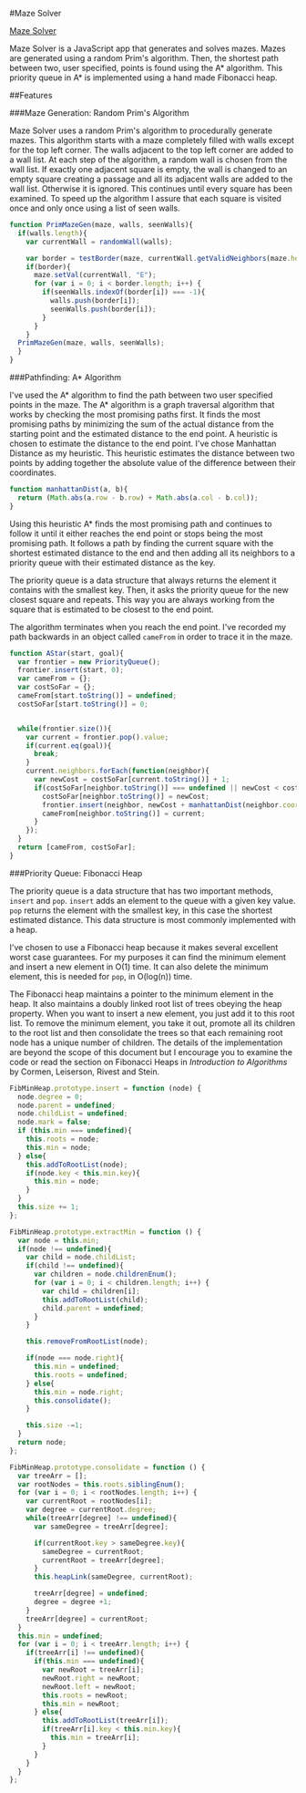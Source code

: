 #Maze Solver

[Maze Solver][live]

[live]: https://a-paulson.github.io/

Maze Solver is a JavaScript app that generates and solves mazes. Mazes are generated using a random Prim's algorithm. Then, the shortest path between two, user specified, points is found using the A* algorithm. This priority queue in A* is implemented using a hand made Fibonacci heap.

##Features

###Maze Generation: Random Prim's Algorithm

Maze Solver uses a random Prim's algorithm to procedurally generate mazes. This algorithm starts with a maze completely filled with walls except for the top left corner. The walls adjacent to the top left corner are added to a wall list. At each step of the algorithm, a random wall is chosen from the wall list. If exactly one adjacent square is empty, the wall is changed to an empty square creating a passage and all its adjacent walls are added to the wall list. Otherwise it is ignored. This continues until every square has been examined. To speed up the algorithm I assure that each square is visited once and only once using a list of seen walls.

```javascript
function PrimMazeGen(maze, walls, seenWalls){
  if(walls.length){
    var currentWall = randomWall(walls);

    var border = testBorder(maze, currentWall.getValidNeighbors(maze.height, maze.width));
    if(border){
      maze.setVal(currentWall, "E");
      for (var i = 0; i < border.length; i++) {
        if(seenWalls.indexOf(border[i]) === -1){
          walls.push(border[i]);
          seenWalls.push(border[i]);
        }
      }
    }
  PrimMazeGen(maze, walls, seenWalls);
  }
}
```

###Pathfinding: A* Algorithm

I've used the A* algorithm to find the path between two user specified points in the maze. The A* algorithm is a graph traversal algorithm that works by checking the most promising paths first. It finds the most promising paths by minimizing the sum of the actual distance from the starting point and the estimated distance to the end point. A heuristic is chosen to estimate the distance to the end point. I've chose Manhattan Distance as my heuristic. This heuristic estimates the distance between two points by adding together the absolute value of the difference between their coordinates.

```javascript
function manhattanDist(a, b){
  return (Math.abs(a.row - b.row) + Math.abs(a.col - b.col));
}
```

Using this heuristic A* finds the most promising path and continues to follow it until it either reaches the end point or stops being the most promising path. It follows a path by finding the current square with the shortest estimated distance to the end and then adding all its neighbors to a priority queue with their estimated distance as the key.

The priority queue is a data structure that always returns the element it contains with the smallest key. Then, it asks the priority queue for the new closest square and repeats. This way you are always working from the square that is estimated to be closest to the end point.

The algorithm terminates when you reach the end point. I've recorded my path backwards in an object called `cameFrom` in order to trace it in the maze.

```javascript
function AStar(start, goal){
  var frontier = new PriorityQueue();
  frontier.insert(start, 0);
  var cameFrom = {};
  var costSoFar = {};
  cameFrom[start.toString()] = undefined;
  costSoFar[start.toString()] = 0;


  while(frontier.size()){
    var current = frontier.pop().value;
    if(current.eq(goal)){
      break;
    }
    current.neighbors.forEach(function(neighbor){
      var newCost = costSoFar[current.toString()] + 1;
      if(costSoFar[neighbor.toString()] === undefined || newCost < costSoFar[neighbor.toString()]){
        costSoFar[neighbor.toString()] = newCost;
        frontier.insert(neighbor, newCost + manhattanDist(neighbor.coor, goal.coor));
        cameFrom[neighbor.toString()] = current;
      }
    });
  }
  return [cameFrom, costSoFar];
}
```

###Priority Queue: Fibonacci Heap

The priority queue is a data structure that has two important methods, `insert` and `pop`. `insert` adds an element to the queue with a given key value. `pop` returns the element with the smallest key, in this case the shortest estimated distance. This data structure is most commonly implemented with a heap.

I've chosen to use a Fibonacci heap because it makes several excellent worst case guarantees. For my purposes it can find the minimum element and insert a new element in O(1) time. It can also delete the minimum element, this is needed for `pop`, in O(log(n)) time.

The Fibonacci heap maintains a pointer to the minimum element in the heap. It also maintains a doubly linked root list of trees obeying the heap property. When you want to insert a new element, you just add it to this root list. To remove the minimum element, you take it out, promote all its children to the root list and then consolidate the trees so that each remaining root node has a unique number of children. The details of the implementation are beyond the scope of this document but I encourage you to examine the code or read the section on Fibonacci Heaps in *Introduction to Algorithms* by Cormen, Leiserson, Rivest and Stein.

```javascript
FibMinHeap.prototype.insert = function (node) {
  node.degree = 0;
  node.parent = undefined;
  node.childList = undefined;
  node.mark = false;
  if (this.min === undefined){
    this.roots = node;
    this.min = node;
  } else{
    this.addToRootList(node);
    if(node.key < this.min.key){
      this.min = node;
    }
  }
  this.size += 1;
};

FibMinHeap.prototype.extractMin = function () {
  var node = this.min;
  if(node !== undefined){
    var child = node.childList;
    if(child !== undefined){
      var children = node.childrenEnum();
      for (var i = 0; i < children.length; i++) {
        var child = children[i];
        this.addToRootList(child);
        child.parent = undefined;
      }
    }

    this.removeFromRootList(node);

    if(node === node.right){
      this.min = undefined;
      this.roots = undefined;
    } else{
      this.min = node.right;
      this.consolidate();
    }

    this.size -=1;
  }
  return node;
};

FibMinHeap.prototype.consolidate = function () {
  var treeArr = [];
  var rootNodes = this.roots.siblingEnum();
  for (var i = 0; i < rootNodes.length; i++) {
    var currentRoot = rootNodes[i];
    var degree = currentRoot.degree;
    while(treeArr[degree] !== undefined){
      var sameDegree = treeArr[degree];

      if(currentRoot.key > sameDegree.key){
        sameDegree = currentRoot;
        currentRoot = treeArr[degree];
      }
      this.heapLink(sameDegree, currentRoot);

      treeArr[degree] = undefined;
      degree = degree +1;
    }
    treeArr[degree] = currentRoot;
  }
  this.min = undefined;
  for (var i = 0; i < treeArr.length; i++) {
    if(treeArr[i] !== undefined){
      if(this.min === undefined){
        var newRoot = treeArr[i];
        newRoot.right = newRoot;
        newRoot.left = newRoot;
        this.roots = newRoot;
        this.min = newRoot;
      } else{
        this.addToRootList(treeArr[i]);
        if(treeArr[i].key < this.min.key){
          this.min = treeArr[i];
        }
      }
    }
  }
};
```
